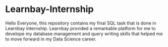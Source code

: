 # Learnbay-Internship

Hello Everyone, this repository contains my final SQL task that is done in Learnbay internship. Learnbay provided a remarkable platform for me to develope my database management and query writing skills that helped me to move forward in my Data Science career.
